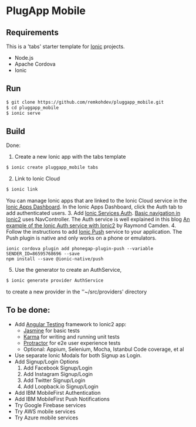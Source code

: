 # PlugApp Mobile

## Requirements

This is a 'tabs' starter template for [Ionic](http://ionicframework.com/docs/) projects.

* Node.js
* Apache Cordova
* Ionic

## Run

```bash
$ git clone https://github.com/remkohdev/pluggapp_mobile.git
$ cd pluggapp_mobile
$ ionic serve
```

## Build

Done:

1. Create a new Ionic app with the tabs template
```bash
$ ionic create pluggapp_mobile tabs
```
2. Link to Ionic Cloud
```bash
$ ionic link
```
You can manage Ionic apps that are linked to the Ionic Cloud service in the [Ionic Apps Dashboard](https://apps.ionic.io/apps/). In the Ionic Apps Dashboard, click the Auth tab to add authenticated users.
3. Add [Ionic Services Auth](https://docs.ionic.io/services/auth/). [Basic navigation in Ionic2](https://www.joshmorony.com/a-simple-guide-to-navigation-in-ionic-2/) uses NavController. The Auth service is well explained in this blog [An example of the Ionic Auth service with Ionic2](https://www.raymondcamden.com/2016/11/04/an-example-of-the-ionic-auth-service-with-ionic-2) by Raymond Camden.
4. Follow the instructions to add [Ionic Push](https://docs.ionic.io/services/push/) service to your application. The Push plugin is native and only works on a phone or emulators.
```
ionic cordova plugin add phonegap-plugin-push --variable SENDER_ID=86595768696 --save
npm install --save @ionic-native/push
```
5. Use the generator to create an AuthService,
```bash
$ ionic generate provider AuthService
```
to create a new provider in the ''~/src/providers' directory

## To be done:

* Add [Angular Testing](https://angular.io/guide/testing) framework to Ionic2 app:
  * [Jasmine](https://jasmine.github.io) for basic tests
  * [Karma](https://karma-runner.github.io) for writing and running unit tests
  * [Protractor](http://www.protractortest.org/) for e2e user experience tests
  * Optional: Appium, Selenium, Mocha, Istanbul Code coverage, et al
* Use separate Ionic Modals for both Signup as Login.
* Add Signup/Login Options
  1. Add Facebook Signup/Login
  2. Add Instagram Signup/Login
  3. Add Twitter Signup/Login
  4. Add Loopback.io Signup/Login
* Add IBM MobileFirst Authentication
* Add IBM MobileFirst Push Notifications
* Try Google Firebase services
* Try AWS mobile services
* Try Azure mobile services
